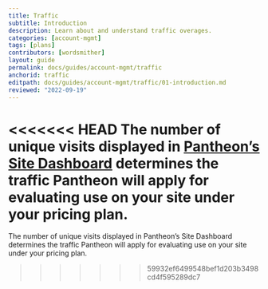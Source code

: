 ```yaml
---
title: Traffic
subtitle: Introduction
description: Learn about and understand traffic overages.
categories: [account-mgmt]
tags: [plans]
contributors: [wordsmither]
layout: guide
permalink: docs/guides/account-mgmt/traffic
anchorid: traffic
editpath: docs/guides/account-mgmt/traffic/01-introduction.md
reviewed: "2022-09-19"
---
```



<<<<<<< HEAD
The number of unique visits displayed in [Pantheon’s Site Dashboard](/guides/legacy-dashboard/metrics) determines the traffic Pantheon will apply for evaluating use on your site under your pricing plan.
=======
The number of unique visits displayed in Pantheon’s Site Dashboard determines the traffic Pantheon will apply for evaluating use on your site under your pricing plan.
>>>>>>> 59932ef6499548bef1d203b3498cd4f595289dc7

<Partial file="traffic-limits-overages.md" />
